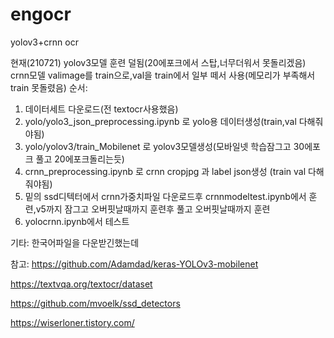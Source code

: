 # engocr

yolov3+crnn ocr

현재(210721) yolov3모델 훈련 덜됨(20에포크에서 스탑,너무더워서 못돌리겠음)
            crnn모델 valimage를 train으로,val을 train에서 일부 떼서 사용(메모리가 부족해서 train 못돌렸음)
순서:
  1. 데이터세트 다운로드(전 textocr사용했음)
  2. yolo/yolo3_json_preprocessing.ipynb 로 yolo용 데이터생성(train,val 다해줘야됨)
  3. yolo/yolov3/train_Mobilenet 로 yolov3모델생성(모바일넷 학습잠그고 30에포크 풀고 20에포크돌리는듯)
  4. crnn_preprocessing.ipynb 로 crnn cropjpg 과 label json생성 (train val 다해줘야됨)
  5. 밑의 ssd디텍터에서 crnn가중치파일 다운로드후 crnnmodeltest.ipynb에서 훈련,v5까지 잠그고 오버핏날때까지 훈련후 풀고 오버핏날때까지 훈련
  6. yolocrnn.ipynb에서 테스트


기타:
  한국어파일을 다운받긴했는데



참고:
  https://github.com/Adamdad/keras-YOLOv3-mobilenet

  https://textvqa.org/textocr/dataset

  https://github.com/mvoelk/ssd_detectors

  https://wiserloner.tistory.com/
